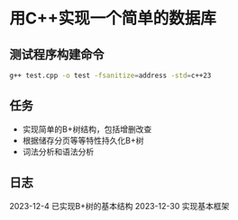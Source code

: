 # 用C++实现一个简单的数据库
## 测试程序构建命令
```bash
g++ test.cpp -o test -fsanitize=address -std=c++23
```
## 任务
- 实现简单的B+树结构，包括增删改查
- 根据储存分页等等特性持久化B+树
- 词法分析和语法分析

## 日志
2023-12-4 已实现B+树的基本结构
2023-12-30 实现基本框架